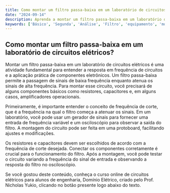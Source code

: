 ```yaml
---
title: Como montar um filtro passa-baixa em um laboratório de circuitos elétricos?
date: "2024-09-14"
description: Aprenda a montar um filtro passa-baixa em um laboratório de circuitos elétricos, entendendo os conceitos básicos e os equipamentos necessários.
keywords: ['Básico', 'Segunda', 'Análise', 'Filtro', 'equipamento', 'montagem', 'amplificador']
---
```


## Como montar um filtro passa-baixa em um laboratório de circuitos elétricos?

Montar um filtro passa-baixa em um laboratório de circuitos elétricos é uma atividade fundamental para entender a resposta em frequência de circuitos e a aplicação prática de componentes eletrônicos. Um filtro passa-baixa permite a passagem de sinais de baixa frequência enquanto atenua os sinais de alta frequência. Para montar esse circuito, você precisará de alguns componentes básicos como resistores, capacitores e, em alguns casos, amplificadores operacionais.

Primeiramente, é importante entender o conceito de frequência de corte, que é a frequência na qual o filtro começa a atenuar os sinais. Em um laboratório, você pode usar um gerador de sinais para fornecer uma entrada de frequência variável e um osciloscópio para observar a saída do filtro. A montagem do circuito pode ser feita em uma protoboard, facilitando ajustes e modificações.

Os resistores e capacitores devem ser escolhidos de acordo com a frequência de corte desejada. Conectar os componentes corretamente é crucial para o funcionamento do filtro. Após a montagem, você pode testar o circuito variando a frequência do sinal de entrada e observando a resposta do filtro no osciloscópio.

Se você gostou deste conteúdo, conheça o curso online de circuitos elétricos para alunos de engenharia, Domínio Elétrico, criado pelo Prof. Nicholas Yukio, clicando no botão presente logo abaixo do texto.